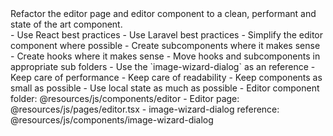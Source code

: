 <summary>
Refactor the editor page and editor component to a clean, performant and state of the art component.
</summary>

<requirements>
- Use React best practices
- Use Laravel best practices
- Simplify the editor component where possible
- Create subcomponents where it makes sense
- Create hooks where it makes sense
- Move hooks and subcomponents in appropriate sub folders
- Use the `image-wizard-dialog` as an reference
- Keep care of performance
- Keep care of readability
- Keep components as small as possible
- Use local state as much as possible
</requirements>

<files>
- Editor component folder: @resources/js/components/editor
- Editor page: @resources/js/pages/editor.tsx
- image-wizard-dialog reference: @resources/js/components/image-wizard-dialog
</files>


